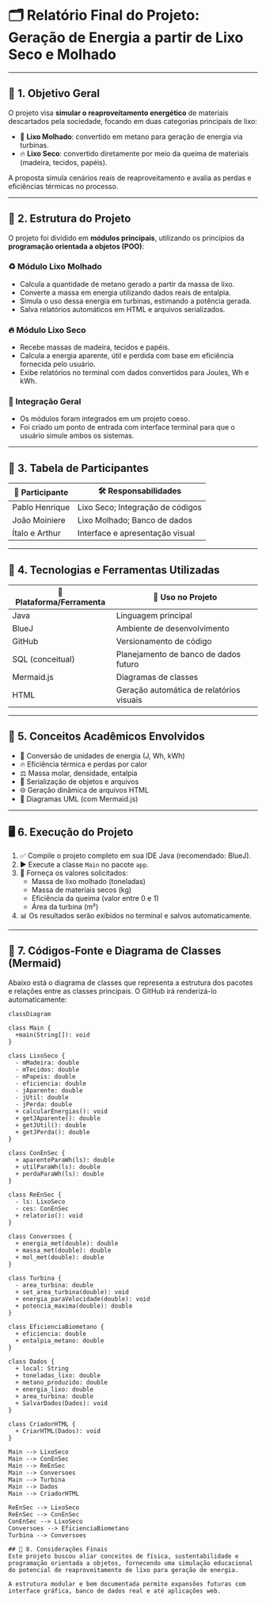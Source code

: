 # 🗂️ Relatório Final do Projeto: Geração de Energia a partir de Lixo Seco e Molhado

---

## 🎯 1. Objetivo Geral

O projeto visa **simular o reaproveitamento energético** de materiais descartados pela sociedade, focando em duas categorias principais de lixo:

- 🔄 **Lixo Molhado**: convertido em metano para geração de energia via turbinas.
- 🔥 **Lixo Seco**: convertido diretamente por meio da queima de materiais (madeira, tecidos, papéis).

A proposta simula cenários reais de reaproveitamento e avalia as perdas e eficiências térmicas no processo.

---

## 🧱 2. Estrutura do Projeto

O projeto foi dividido em **módulos principais**, utilizando os princípios da **programação orientada a objetos (POO)**:

### ♻️ Módulo Lixo Molhado

- Calcula a quantidade de metano gerado a partir da massa de lixo.
- Converte a massa em energia utilizando dados reais de entalpia.
- Simula o uso dessa energia em turbinas, estimando a potência gerada.
- Salva relatórios automáticos em HTML e arquivos serializados.

### 🔥 Módulo Lixo Seco

- Recebe massas de madeira, tecidos e papéis.
- Calcula a energia aparente, útil e perdida com base em eficiência fornecida pelo usuário.
- Exibe relatórios no terminal com dados convertidos para Joules, Wh e kWh.

### 🔗 Integração Geral

- Os módulos foram integrados em um projeto coeso.
- Foi criado um ponto de entrada com interface terminal para que o usuário simule ambos os sistemas.

---

## 👥 3. Tabela de Participantes

| 👤 Participante     | 🛠️ Responsabilidades                   |
|---------------------|----------------------------------------|
| Pablo Henrique       | Lixo Seco; Integração de códigos        |
| João Moiniere        | Lixo Molhado; Banco de dados            |
| Ítalo e Arthur       | Interface e apresentação visual         |

---

## 🧰 4. Tecnologias e Ferramentas Utilizadas

| 🧪 Plataforma/Ferramenta | 💼 Uso no Projeto                          |
|--------------------------|-------------------------------------------|
| Java                     | Linguagem principal                       |
| BlueJ                    | Ambiente de desenvolvimento               |
| GitHub                   | Versionamento de código                   |
| SQL (conceitual)         | Planejamento de banco de dados futuro     |
| Mermaid.js               | Diagramas de classes                      |
| HTML                     | Geração automática de relatórios visuais  |

---

## 📘 5. Conceitos Acadêmicos Envolvidos

- 📐 Conversão de unidades de energia (J, Wh, kWh)
- 🔥 Eficiência térmica e perdas por calor
- ⚖️ Massa molar, densidade, entalpia
- 💾 Serialização de objetos e arquivos
- 🌐 Geração dinâmica de arquivos HTML
- 🧩 Diagramas UML (com Mermaid.js)

---

## 🖥️ 6. Execução do Projeto

1. ✅ Compile o projeto completo em sua IDE Java (recomendado: BlueJ).
2. ▶️ Execute a classe `Main` no pacote `app`.
3. 🧮 Forneça os valores solicitados:
   - Massa de lixo molhado (toneladas)
   - Massa de materiais secos (kg)
   - Eficiência da queima (valor entre 0 e 1)
   - Área da turbina (m²)
4. 📊 Os resultados serão exibidos no terminal e salvos automaticamente.

---

## 🧾 7. Códigos-Fonte e Diagrama de Classes (Mermaid)

Abaixo está o diagrama de classes que representa a estrutura dos pacotes e relações entre as classes principais. O GitHub irá renderizá-lo automaticamente:

```mermaid
classDiagram

class Main {
  +main(String[]): void
}

class LixoSeco {
  - mMadeira: double
  - mTecidos: double
  - mPapeis: double
  - eficiencia: double
  - jAparente: double
  - jUtil: double
  - jPerda: double
  + calcularEnergias(): void
  + getJAparente(): double
  + getJUtil(): double
  + getJPerda(): double
}

class ConEnSec {
  + aparenteParaWh(ls): double
  + utilParaWh(ls): double
  + perdaParaWh(ls): double
}

class ReEnSec {
  - ls: LixoSeco
  - ces: ConEnSec
  + relatorio(): void
}

class Conversoes {
  + energia_met(double): double
  + massa_met(double): double
  + mol_met(double): double
}

class Turbina {
  - area_turbina: double
  + set_area_turbina(double): void
  + energia_paraVelocidade(double): void
  + potencia_maxima(double): double
}

class EficienciaBiometano {
  + eficiencia: double
  + entalpia_metano: double
}

class Dados {
  + local: String
  + toneladas_lixo: double
  + metano_produzido: double
  + energia_lixo: double
  + area_turbina: double
  + SalvarDados(Dados): void
}

class CriadorHTML {
  + CriarHTML(Dados): void
}

Main --> LixoSeco
Main --> ConEnSec
Main --> ReEnSec
Main --> Conversoes
Main --> Turbina
Main --> Dados
Main --> CriadorHTML

ReEnSec --> LixoSeco
ReEnSec --> ConEnSec
ConEnSec --> LixoSeco
Conversoes --> EficienciaBiometano
Turbina --> Conversoes

## 📌 8. Considerações Finais
Este projeto buscou aliar conceitos de física, sustentabilidade e programação orientada a objetos, fornecendo uma simulação educacional do potencial de reaproveitamento de lixo para geração de energia.

A estrutura modular e bem documentada permite expansões futuras com interface gráfica, banco de dados real e até aplicações web.

